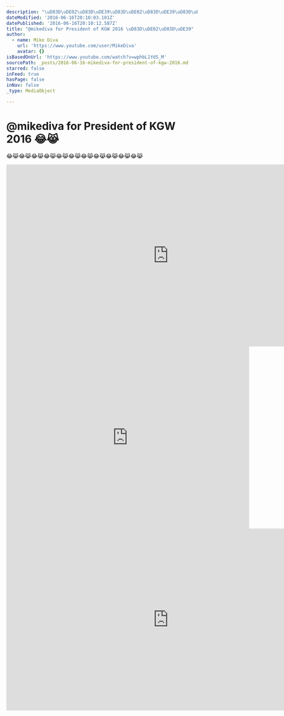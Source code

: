 ```yaml
---
description: "\uD83D\uDE02\uD83D\uDE39\uD83D\uDE02\uD83D\uDE39\uD83D\uDE02\uD83D\uDE39\uD83D\uDE02\uD83D\uDE39\uD83D\uDE02\uD83D\uDE39\uD83D\uDE02\uD83D\uDE39\uD83D\uDE02\uD83D\uDE39\uD83D\uDE02\uD83D\uDE39\uD83D\uDE02\uD83D\uDE39\uD83D\uDE02\uD83D\uDE39\uD83D\uDE02\uD83D\uDE39"
dateModified: '2016-06-16T20:10:03.101Z'
datePublished: '2016-06-16T20:10:12.587Z'
title: "@mikediva for President of KGW 2016 \uD83D\uDE02\uD83D\uDE39"
author:
  - name: Mike Diva
    url: 'https://www.youtube.com/user/MikeDiva'
    avatar: {}
isBasedOnUrl: 'https://www.youtube.com/watch?v=wphbL1YdS_M'
sourcePath: _posts/2016-06-16-mikediva-for-president-of-kgw-2016.md
starred: false
inFeed: true
hasPage: false
inNav: false
_type: MediaObject

---
```

# @mikediva for President of KGW 2016 😂😹

😂😹😂😹😂😹😂😹😂😹😂😹😂😹😂😹😂😹😂😹😂😹

<iframe src="https://cdn.embedly.com/widgets/media.html?src=https%3A%2F%2Fwww.youtube.com%2Fembed%2FwphbL1YdS_M%3Ffeature%3Doembed&amp;url=http%3A%2F%2Fwww.youtube.com%2Fwatch%3Fv%3DwphbL1YdS_M&amp;image=https%3A%2F%2Fi.ytimg.com%2Fvi%2FwphbL1YdS_M%2Fhqdefault.jpg&amp;key=b7d04c9b404c499eba89ee7072e1c4f7&amp;type=text%2Fhtml&amp;schema=youtube" width="854" height="480" scrolling="no" frameborder="0" allowfullscreen="" style=""></iframe>

<iframe src="https://cdn.embedly.com/widgets/media.html?src=https%3A%2F%2Fwww.youtube.com%2Fembed%2Fg-sgw9bPV4A%3Ffeature%3Doembed&amp;url=http%3A%2F%2Fwww.youtube.com%2Fwatch%3Fv%3Dg-sgw9bPV4A&amp;image=https%3A%2F%2Fi.ytimg.com%2Fvi%2Fg-sgw9bPV4A%2Fhqdefault.jpg&amp;key=b7d04c9b404c499eba89ee7072e1c4f7&amp;type=text%2Fhtml&amp;schema=youtube" width="640" height="480" scrolling="no" frameborder="0" allowfullscreen="" style=""></iframe>

<iframe src="https://cdn.embedly.com/widgets/media.html?src=https%3A%2F%2Fwww.youtube.com%2Fembed%2FZbM6WbUw7Bs%3Ffeature%3Doembed&amp;url=http%3A%2F%2Fwww.youtube.com%2Fwatch%3Fv%3DZbM6WbUw7Bs&amp;image=https%3A%2F%2Fi.ytimg.com%2Fvi%2FZbM6WbUw7Bs%2Fhqdefault.jpg&amp;key=b7d04c9b404c499eba89ee7072e1c4f7&amp;type=text%2Fhtml&amp;schema=youtube" width="854" height="480" scrolling="no" frameborder="0" allowfullscreen="" style=""></iframe>